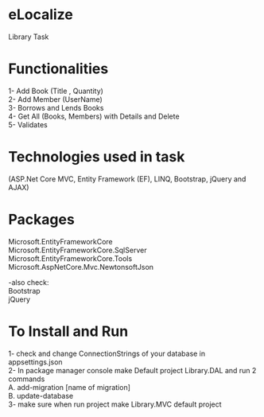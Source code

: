 # eLocalize
 Library Task

# Functionalities 
 1- Add Book (Title , Quantity) <br />
 2- Add Member (UserName) <br />
 3- Borrows and Lends Books <br />
 4- Get All (Books, Members) with Details and Delete <br />
 5- Validates

# Technologies used in task
(ASP.Net Core MVC, Entity Framework (EF), LINQ, Bootstrap, jQuery and AJAX)

# Packages
Microsoft.EntityFrameworkCore <br />
Microsoft.EntityFrameworkCore.SqlServer <br />
Microsoft.EntityFrameworkCore.Tools <br />
Microsoft.AspNetCore.Mvc.NewtonsoftJson <br />

-also check: <br />
Bootstrap <br />
jQuery

# To Install and Run
1- check and change ConnectionStrings of your database in appsettings.json <br />
2- In package manager console make Default project Library.DAL and run 2 commands <br />
    A. add-migration [name of migration] <br />
    B. update-database <br />
3- make sure when run project make Library.MVC default project <br />